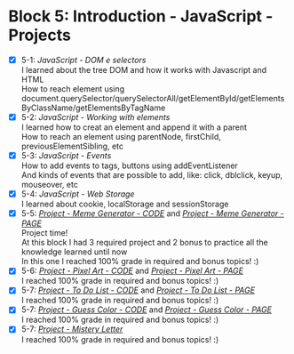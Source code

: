 # Block 5: Introduction - JavaScript - Projects

- [x] 5-1: _JavaScript - DOM e selectors_  
I learned about the tree DOM and how it works with Javascript and HTML  
How to reach element using document.querySelector/querySelectorAll/getElementById/getElementsByClassName/getElementsByTagName  
- [x] 5-2: _JavaScript - Working with elements_  
I learned how to creat an element and append it with a parent  
How to reach an element using parentNode, firstChild, previousElementSibling, etc  
- [x] 5-3: _JavaScript - Events_  
How to add events to tags, buttons using addEventListener  
And kinds of events that are possible to add, like: click, dblclick, keyup, mouseover, etc  
- [x] 5-4: _JavaScript - Web Storage_  
I learned about cookie, localStorage and sessionStorage  
- [x] 5-5: _[Project - Meme Generator - CODE](https://github.com/carolbezerra-dev/trybe-projects/tree/master/1.WebDevelopment/5.DOM-Selectors/Meme-Generator)_ and _[Project - Meme Generator - PAGE](https://carolbezerra-dev.github.io/trybe-projects/1.WebDevelopment/5.DOM-Selectors/Meme-Generator/)_  
Project time!  
At this block I had 3 required project and 2 bonus to practice all the knowledge learned until now  
In this one I reached 100% grade in required and bonus topics! :)  
- [x] 5-6: _[Project - Pixel Art - CODE](https://github.com/carolbezerra-dev/trybe-projects/tree/master/1.WebDevelopment/5.DOM-Selectors/Pixels-Art)_ and _[Project - Pixel Art - PAGE](https://carolbezerra-dev.github.io/trybe-projects/1.WebDevelopment/5.DOM-Selectors/Pixels-Art/)_  
I reached 100% grade in required and bonus topics! :)  
- [x] 5-7: _[Project - To Do List - CODE](https://github.com/carolbezerra-dev/trybe-projects/tree/master/1.WebDevelopment/5.DOM-Selectors/ToDo-List)_ and _[Project - To Do List - PAGE](https://carolbezerra-dev.github.io/trybe-projects/1.WebDevelopment/5.DOM-Selectors/ToDo-List/)_  
I reached 100% grade in required and bonus topics! :)  
- [x] 5-7: _[Project - Guess Color - CODE](https://github.com/carolbezerra-dev/trybe-projects/tree/master/1.WebDevelopment/5.DOM-Selectors/Color-Guess)_ and _[Project - Guess Color - PAGE](https://carolbezerra-dev.github.io/trybe-projects/1.WebDevelopment/5.DOM-Selectors/Color-Guess/)_  
I reached 100% grade in required and bonus topics! :)  
- [x] 5-7: _[Project - Mistery Letter]()_  
I reached 100% grade in required and bonus topics! :)
